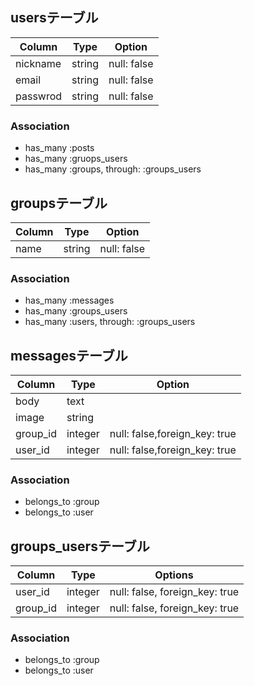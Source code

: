 ## usersテーブル

|Column|Type|Option|
|------|----|------|
|nickname|string|null: false|
|email|string|null: false|
|passwrod|string|null: false|

### Association
- has_many :posts
- has_many :gruops_users
- has_many :groups, through: :groups_users

## groupsテーブル

|Column|Type|Option|
|------|----|------|
|name|string|null: false|

### Association
- has_many :messages
- has_many :groups_users
- has_many :users, through: :groups_users

## messagesテーブル

|Column|Type|Option|
|------|----|------|
|body|text||
|image|string||
|group_id|integer|null: false,foreign_key: true|
|user_id|integer|null: false,foreign_key: true|

### Association
- belongs_to :group
- belongs_to :user

## groups_usersテーブル

|Column|Type|Options|
|------|----|-------|
|user_id|integer|null: false, foreign_key: true|
|group_id|integer|null: false, foreign_key: true|

### Association
- belongs_to :group
- belongs_to :user
